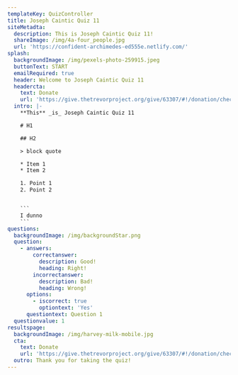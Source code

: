 ```yaml
---
templateKey: QuizController
title: Joseph Caintic Quiz 11
siteMetadta:
  description: This is Joseph Caintic Quiz 11!
  shareImage: /img/4a-four_people.jpg
  url: 'https://confident-archimedes-ed555e.netlify.com/'
splash:
  backgroundImage: /img/pexels-photo-259915.jpeg
  buttonText: START
  emailRequired: true
  header: Welcome to Joseph Caintic Quiz 11
  headercta:
    text: Donate
    url: 'https://give.thetrevorproject.org/give/63307/#!/donation/checkout'
  intro: |-
    **This** _is_ Joseph Caintic Quiz 11

    # H1

    ## H2

    > block quote

    * Item 1
    * Item 2

    1. Point 1
    2. Point 2


    ```
    I dunno
    ```
questions:
  backgroundImage: /img/backgroundStar.png
  question:
    - answers:
        correctanswer:
          description: Good!
          heading: Right!
        incorrectanswer:
          description: Bad!
          heading: Wrong!
      options:
        - iscorrect: true
          optiontext: 'Yes'
      questiontext: Question 1
  questionvalue: 1
resultspage:
  backgroundImage: /img/harvey-milk-mobile.jpg
  cta:
    text: Donate
    url: 'https://give.thetrevorproject.org/give/63307/#!/donation/checkout'
  outro: Thank you for taking the quiz!
---
```


